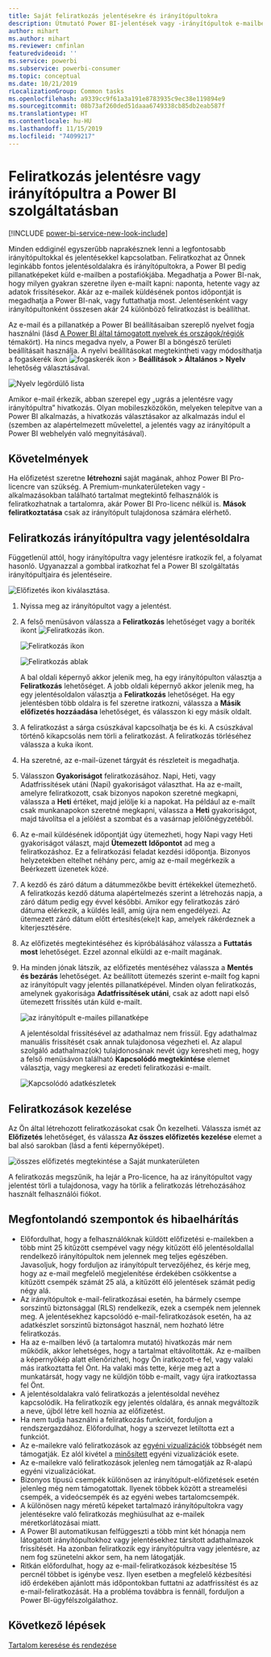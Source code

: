 ```yaml
---
title: Saját feliratkozás jelentésekre és irányítópultokra
description: Útmutató Power BI-jelentések vagy -irányítópultok e-mailben továbbított pillanatképére való feliratkozáshoz.
author: mihart
ms.author: mihart
ms.reviewer: cmfinlan
featuredvideoid: ''
ms.service: powerbi
ms.subservice: powerbi-consumer
ms.topic: conceptual
ms.date: 10/21/2019
rLocalizationGroup: Common tasks
ms.openlocfilehash: a9339cc9f61a3a191e8783935c9ec38e119894e9
ms.sourcegitcommit: 08b73af260ded51daaa6749338cb85db2eab587f
ms.translationtype: HT
ms.contentlocale: hu-HU
ms.lasthandoff: 11/15/2019
ms.locfileid: "74099217"
---
```

# <a name="subscribe-to-a-report-or-dashboard-in-the-power-bi-service"></a>Feliratkozás jelentésre vagy irányítópultra a Power BI szolgáltatásban 

[!INCLUDE [power-bi-service-new-look-include](../includes/power-bi-service-new-look-include.md)]

Minden eddiginél egyszerűbb naprakésznek lenni a legfontosabb irányítópultokkal és jelentésekkel kapcsolatban. Feliratkozhat az Önnek leginkább fontos jelentésoldalakra és irányítópultokra, a Power BI pedig pillanatképeket küld e-mailben a postafiókjába. Megadhatja a Power BI-nak, hogy milyen gyakran szeretne ilyen e-mailt kapni: naponta, hetente vagy az adatok frissítésekor. Akár az e-mailek küldésének pontos időpontját is megadhatja a Power BI-nak, vagy futtathatja most.  Jelentésenként vagy irányítópultonként összesen akár 24 különböző feliratkozást is beállíthat.  

Az e-mail és a pillanatkép a Power BI beállításaiban szereplő nyelvet fogja használni (lásd [A Power BI által támogatott nyelvek és országok/régiók](../supported-languages-countries-regions.md) témakört). Ha nincs megadva nyelv, a Power BI a böngésző területi beállításait használja. A nyelvi beállításokat megtekintheti vagy módosíthatja a fogaskerék ikon ![fogaskerék ikon](./media/end-user-subscribe/power-bi-settings-icon.png) > **Beállítások > Általános > Nyelv** lehetőség választásával. 

![Nyelv legördülő lista](./media/end-user-subscribe/power-bi-language.png)

Amikor e-mail érkezik, abban szerepel egy „ugrás a jelentésre vagy irányítópultra” hivatkozás. Olyan mobileszközökön, melyeken telepítve van a Power BI alkalmazás, a hivatkozás választásakor az alkalmazás indul el (szemben az alapértelmezett művelettel, a jelentés vagy az irányítópult a Power BI webhelyén való megnyitásával).


## <a name="requirements"></a>Követelmények
Ha előfizetést szeretne **létrehozni** saját magának, ahhoz Power BI Pro-licencre van szükség. A Premium-munkaterületeken vagy -alkalmazásokban található tartalmat megtekintő felhasználók is feliratkozhatnak a tartalomra, akár Power BI Pro-licenc nélkül is. **Mások feliratkoztatása** csak az irányítópult tulajdonosa számára elérhető. 

## <a name="subscribe-to-a-dashboard-or-a-report-page"></a>Feliratkozás irányítópultra vagy jelentésoldalra
Függetlenül attól, hogy irányítópultra vagy jelentésre iratkozik fel, a folyamat hasonló. Ugyanazzal a gombbal iratkozhat fel a Power BI szolgáltatás irányítópultjaira és jelentéseire.
 
![Előfizetés ikon kiválasztása](./media/end-user-subscribe/power-bi-subscribe-orientation.png).

1. Nyissa meg az irányítópultot vagy a jelentést.
2. A felső menüsávon válassza a **Feliratkozás** lehetőséget vagy a boríték ikont ![Feliratkozás ikon](./media/end-user-subscribe/power-bi-icon-envelope.png).
   
   ![Feliratkozás ikon](./media/end-user-subscribe/power-bi-subscribe-icon.png)

   ![Feliratkozás ablak](./media/end-user-subscribe/power-bi-emails-newest.png)
    
    A bal oldali képernyő akkor jelenik meg, ha egy irányítópulton választja a **Feliratkozás** lehetőséget. A jobb oldali képernyő akkor jelenik meg, ha egy jelentésoldalon választja a **Feliratkozás** lehetőséget. Ha egy jelentésben több oldalra is fel szeretne iratkozni, válassza a **Másik előfizetés hozzáadása** lehetőséget, és válasszon ki egy másik oldalt. 

4. A feliratkozást a sárga csúszkával kapcsolhatja be és ki.  A csúszkával történő kikapcsolás nem törli a feliratkozást. A feliratkozás törléséhez válassza a kuka ikont.

5. Ha szeretné, az e-mail-üzenet tárgyát és részleteit is megadhatja. 

5. Válasszon **Gyakoriságot** feliratkozásához.  Napi, Heti, vagy Adatfrissítések utáni (Napi) gyakoriságot választhat.  Ha az e-mailt, amelyre feliratkozott, csak bizonyos napokon szeretné megkapni, válassza a **Heti** értéket, majd jelölje ki a napokat.  Ha például az e-mailt csak munkanapokon szeretné megkapni, válassza a **Heti** gyakoriságot, majd távolítsa el a jelölést a szombat és a vasárnap jelölőnégyzetéből.   

6. Az e-mail küldésének időpontját úgy ütemezheti, hogy Napi vagy Heti gyakoriságot választ, majd **Ütemezett** **Időpontot** ad meg a feliratkozáshoz.  Ez a feliratkozási feladat kezdési időpontja. Bizonyos helyzetekben eltelhet néhány perc, amíg az e-mail megérkezik a Beérkezett üzenetek közé.    

7. A kezdő és záró dátum a dátummezőkbe bevitt értékekkel ütemezhető. A feliratkozás kezdő dátuma alapértelmezés szerint a létrehozás napja, a záró dátum pedig egy évvel későbbi. Amikor egy feliratkozás záró dátuma elérkezik, a küldés leáll, amíg újra nem engedélyezi.  Az ütemezett záró dátum előtt értesítés(eke)t kap, amelyek rákérdeznek a kiterjesztésére.     

8. Az előfizetés megtekintéséhez és kipróbálásához válassza a **Futtatás most** lehetőséget.  Ezzel azonnal elküldi az e-mailt magának. 

8. Ha minden jónak látszik, az előfizetés mentéséhez válassza a **Mentés és bezárás** lehetőséget. Az beállított ütemezés szerint e-mailt fog kapni az irányítópult vagy jelentés pillanatképével. Minden olyan feliratkozás, amelynek gyakorisága **Adatfrissítések utáni**, csak az adott napi első ütemezett frissítés után küld e-mailt.
   
   ![az irányítópult e-mailes pillanatképe](media/end-user-subscribe/power-bi-subscribe-email.png)
   
    A jelentésoldal frissítésével az adathalmaz nem frissül. Egy adathalmaz manuális frissítését csak annak tulajdonosa végezheti el. Az alapul szolgáló adathalmaz(ok) tulajdonosának nevét úgy keresheti meg, hogy a felső menüsávon található **Kapcsolódó megtekintése** elemet választja, vagy megkeresi az eredeti feliratkozási e-mailt.
   
    ![Kapcsolódó adatkészletek](./media/end-user-subscribe/power-bi-view-related-screen.png)


## <a name="manage-your-subscriptions"></a>Feliratkozások kezelése
Az Ön által létrehozott feliratkozásokat csak Ön kezelheti. Válassza ismét az **Előfizetés** lehetőséget, és válassza **Az összes előfizetés kezelése** elemet a bal alsó sarokban (lásd a fenti képernyőképet). 

![összes előfizetés megtekintése a Saját munkaterületen](./media/end-user-subscribe/power-bi-manage.png)

A feliratkozás megszűnik, ha lejár a Pro-licence, ha az irányítópultot vagy jelentést törli a tulajdonosa, vagy ha törlik a feliratkozás létrehozásához használt felhasználói fiókot.

## <a name="considerations-and-troubleshooting"></a>Megfontolandó szempontok és hibaelhárítás
* Előfordulhat, hogy a felhasználóknak küldött előfizetési e-mailekben a több mint 25 kitűzött csempével vagy négy kitűzött élő jelentésoldallal rendelkező irányítópultok nem jelennek meg teljes egészében. Javasoljuk, hogy forduljon az irányítópult tervezőjéhez, és kérje meg, hogy az e-mail megfelelő megjelenítése érdekében csökkentse a kitűzött csempék számát 25 alá, a kitűzött élő jelentések számát pedig négy alá.  
* Az irányítópultok e-mail-feliratkozásai esetén, ha bármely csempe sorszintű biztonsággal (RLS) rendelkezik, ezek a csempék nem jelennek meg.  A jelentésekhez kapcsolódó e-mail-feliratkozások esetén, ha az adatkészlet sorszintű biztonságot használ, nem hozható létre feliratkozás.
* Ha az e-mailben lévő (a tartalomra mutató) hivatkozás már nem működik, akkor lehetséges, hogy a tartalmat eltávolították. Az e-mailben a képernyőkép alatt ellenőrizheti, hogy Ön iratkozott-e fel, vagy valaki más iratkoztatta fel Önt. Ha valaki más tette, kérje meg azt a munkatársát, hogy vagy ne küldjön több e-mailt, vagy újra iratkoztassa fel Önt.
* A jelentésoldalakra való feliratkozás a jelentésoldal nevéhez kapcsolódik. Ha feliratkozik egy jelentés oldalára, és annak megváltozik a neve, újból létre kell hoznia az előfizetést.
* Ha nem tudja használni a feliratkozás funkciót, forduljon a rendszergazdához. Előfordulhat, hogy a szervezet letiltotta ezt a funkciót.  
* Az e-mailekre való feliratkozások az [egyéni vizualizációk](../developer/power-bi-custom-visuals.md) többségét nem támogatják.  Ez alól kivétel a [minősített](../developer/power-bi-custom-visuals-certified.md) egyéni vizualizációk esete.  
* Az e-mailekre való feliratkozások jelenleg nem támogatják az R-alapú egyéni vizualizációkat.  
* Bizonyos típusú csempék különösen az irányítópult-előfizetések esetén jelenleg még nem támogatottak.  Ilyenek többek között a streamelési csempék, a videócsempék és az egyéni webes tartalomcsempék.     
* A különösen nagy méretű képeket tartalmazó irányítópultokra vagy jelentésekre való feliratkozás meghiúsulhat az e-mailek méretkorlátozásai miatt.    
* A Power BI automatikusan felfüggeszti a több mint két hónapja nem látogatott irányítópultokhoz vagy jelentésekhez társított adathalmazok frissítését.  Ha azonban feliratkozik egy irányítópultra vagy jelentésre, az nem fog szünetelni akkor sem, ha nem látogatják.
* Ritkán előfordulhat, hogy az e-mail-feliratkozások kézbesítése 15 percnél többet is igénybe vesz.  Ilyen esetben a megfelelő kézbesítési idő érdekében ajánlott más időpontokban futtatni az adatfrissítést és az e-mail-feliratkozását.  Ha a probléma továbbra is fennáll, forduljon a Power BI-ügyfélszolgálathoz.

## <a name="next-steps"></a>Következő lépések

[Tartalom keresése és rendezése](end-user-search-sort.md)
